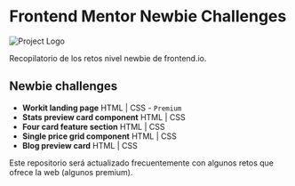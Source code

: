 # Frontend Mentor Newbie Challenges

![Project Logo](https://miro.medium.com/v2/resize:fit:1200/0*cfYEyKU7fH1Vz37c.png)

Recopilatorio de los retos nivel newbie de frontend.io.

## Newbie challenges

- **Workit landing page** HTML | CSS - `Premium`
- **Stats preview card component** HTML | CSS
- **Four card feature section** HTML | CSS
- **Single price grid component** HTML | CSS
- **Blog preview card** HTML | CSS

Este repositorio será actualizado frecuentemente con algunos retos que ofrece la web (algunos premium).
